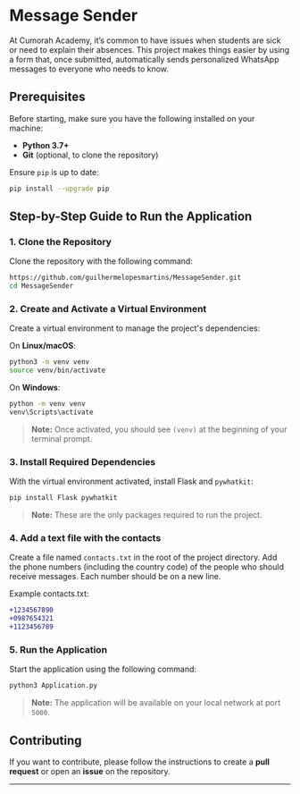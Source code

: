 # Message Sender

At Cumorah Academy, it’s common to have issues when students are sick or need to explain their absences. This project makes things easier by using a form that, once submitted, automatically sends personalized WhatsApp messages to everyone who needs to know.

## Prerequisites

Before starting, make sure you have the following installed on your machine:

- **Python 3.7+**  
- **Git** (optional, to clone the repository)  

Ensure `pip` is up to date:  
```bash
pip install --upgrade pip
```

## Step-by-Step Guide to Run the Application

### 1. Clone the Repository

Clone the repository with the following command:  

```bash
https://github.com/guilhermelopesmartins/MessageSender.git
cd MessageSender
```

### 2. Create and Activate a Virtual Environment

Create a virtual environment to manage the project's dependencies:  

On **Linux/macOS**:  
```bash
python3 -m venv venv
source venv/bin/activate
```

On **Windows**:  
```bash
python -m venv venv
venv\Scripts\activate
```

> **Note:** Once activated, you should see `(venv)` at the beginning of your terminal prompt.

### 3. Install Required Dependencies

With the virtual environment activated, install Flask and `pywhatkit`:  

```bash
pip install Flask pywhatkit
```

> **Note:** These are the only packages required to run the project.

### 4. Add a text file with the contacts

Create a file named `contacts.txt` in the root of the project directory.
Add the phone numbers (including the country code) of the people who should receive messages. Each number should be on a new line.

Example contacts.txt:
```diff
+1234567890
+0987654321
+1123456789
```

### 5. Run the Application

Start the application using the following command:  

```bash
python3 Application.py
```

> **Note:** The application will be available on your local network at port `5000`.

## Contributing

If you want to contribute, please follow the instructions to create a **pull request** or open an **issue** on the repository.

---
